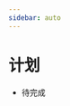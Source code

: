 ```yaml
---
sidebar: auto
---
```


# 计划

<!-- ## 2018-08

### 读书

- 你不知道的JavaScript（中）
- 你不知道的JavaScript（下）

### 文章

- 两篇读书总结
- 一篇月末总结

## 2018-09 -->

- 待完成
